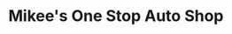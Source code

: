 ---
title: "Mikee's One Stop Auto Shop"
url: /shreveport/mikees-one-stop-auto-shop/
shop: car repair
---